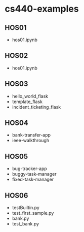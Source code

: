 # cs440-examples
## HOS01
* hos01.ipynb
## HOS02
* hos01.ipynb
## HOS03
* hello_world_flask
* template_flask
* incident_ticketing_flask
## HOS04
* bank-transfer-app
* ieee-walkthrough
## HOS05
* bug-tracker-app
* buggy-task-manager
* fixed-task-manager
## HOS06
* testBuiltin.py
* test_first_sample.py
* bank.py
* test_bank.py